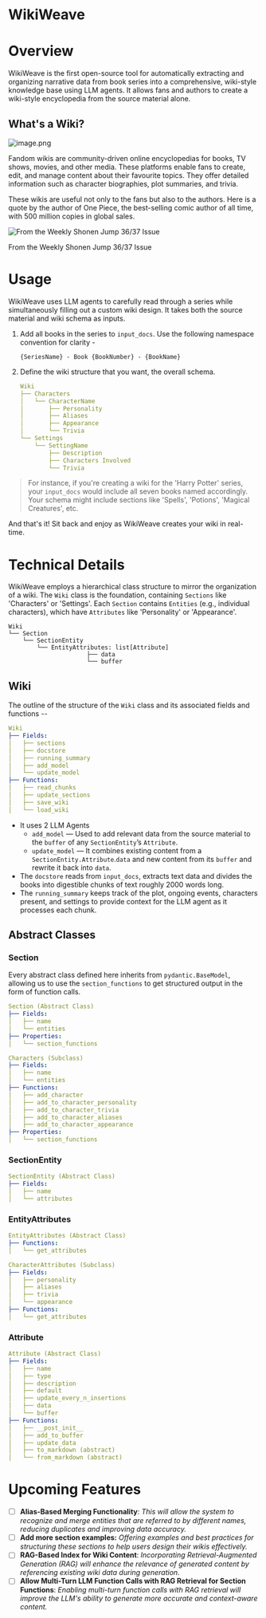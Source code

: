# WikiWeave

# Overview

WikiWeave is the first open-source tool for automatically extracting and organizing narrative data from book series into a comprehensive, wiki-style knowledge base using LLM agents. It allows fans and authors to create a wiki-style encyclopedia from the source material alone. 

## What's a Wiki?

![image.png](assets/mistborn_wiki_ss.png)

Fandom wikis are community-driven online encyclopedias for books, TV shows, movies, and other media. These platforms enable fans to create, edit, and manage content about their favourite topics. They offer detailed information such as character biographies, plot summaries, and trivia.

These wikis are useful not only to the fans but also to the authors. Here is a quote by the author of One Piece, the best-selling comic author of all time, with 500 million copies in global sales.

![From the Weekly Shonen Jump 36/37 Issue](assets/oda_wiki_ref.png)

From the Weekly Shonen Jump 36/37 Issue

# Usage

WikiWeave uses LLM agents to carefully read through a series while simultaneously filling out a custom wiki design.  It takes both the source material and wiki schema as inputs. 

1. Add all books in the series to `input_docs`.  Use the following namespace convention for clarity -
    
    ```
    {SeriesName} - Book {BookNumber} - {BookName}
    ```
    
2. Define the wiki structure that you want, the overall schema. 
    
    ```yaml
    Wiki
    ├── Characters
    │   └── CharacterName
    │       ├── Personality
    │       ├── Aliases
    │       ├── Appearance
    │       └── Trivia
    └── Settings
        └── SettingName
            ├── Description
            ├── Characters Involved
            └── Trivia
    ```
    

> For instance, if you're creating a wiki for the 'Harry Potter' series, your `input_docs` would include all seven books named accordingly. Your schema might include sections like 'Spells', 'Potions', 'Magical Creatures', etc.
> 

And that's it! Sit back and enjoy as WikiWeave creates your wiki in real-time. 

# Technical Details

WikiWeave employs a hierarchical class structure to mirror the organization of a wiki. The `Wiki` class is the foundation, containing `Sections` like 'Characters' or 'Settings'. Each `Section` contains `Entities` (e.g., individual characters), which have `Attributes` like 'Personality' or 'Appearance'.

```
Wiki
└── Section
    └── SectionEntity
        └── EntityAttributes: list[Attribute]
				      ├── data
				      └── buffer            
```

## Wiki

The outline of the structure of the `Wiki` class and its associated fields and functions --

```yaml
Wiki
├── Fields:
│   ├── sections
│   ├── docstore
│   ├── running_summary
│   ├── add_model
│   └── update_model
├── Functions:
│   ├── read_chunks
│   ├── update_sections
│   ├── save_wiki
│   └── load_wiki
```

- It uses 2 LLM Agents
    - `add_model` — Used to add relevant data from the source material to the `buffer` of any `SectionEntity`’s `Attribute`.
    - `update_model` —  It combines existing content from a `SectionEntity.Attribute`.`data` and new content from its `buffer` and rewrite it back into `data`.
- The `docstore` reads from `input_docs`, extracts text data and divides the books into digestible chunks of text roughly 2000 words long.
- The `running_summary` keeps track of the plot, ongoing events, characters present, and settings to provide context for the LLM agent as it processes each chunk.

## Abstract Classes

### Section

Every abstract class defined here inherits from `pydantic.BaseModel`, allowing us to use the `section_functions` to get structured output in the form of function calls.

```yaml
Section (Abstract Class)
├── Fields:
│   ├── name
│   └── entities
├── Properties:
│   └── section_functions

Characters (Subclass)
├── Fields:
│   ├── name
│   └── entities
├── Functions:
│   ├── add_character
│   ├── add_to_character_personality
│   ├── add_to_character_trivia
│   ├── add_to_character_aliases
│   ├── add_to_character_appearance
├── Properties:
│   └── section_functions
```

### SectionEntity

```yaml
SectionEntity (Abstract Class)
├── Fields:
│   ├── name
│   └── attributes
```

### EntityAttributes

```yaml
EntityAttributes (Abstract Class)
├── Functions:
│   └── get_attributes

CharacterAttributes (Subclass)
├── Fields:
│   ├── personality
│   ├── aliases
│   ├── trivia
│   └── appearance
├── Functions:
│   └── get_attributes

```

### Attribute

```yaml
Attribute (Abstract Class)
├── Fields:
│   ├── name
│   ├── type
│   ├── description
│   ├── default
│   ├── update_every_n_insertions
│   ├── data
│   └── buffer
├── Functions:
│   ├── __post_init__
│   ├── add_to_buffer
│   ├── update_data
│   ├── to_markdown (abstract)
│   └── from_markdown (abstract)
```

# Upcoming Features

- [ ]  **Alias-Based Merging Functionality**: *This will allow the system to recognize and merge entities that are referred to by different names, reducing duplicates and improving data accuracy.*
- [ ]  **Add more section examples:** *Offering examples and best practices for structuring these sections to help users design their wikis effectively.*
- [ ]  **RAG-Based Index for Wiki Content**: *Incorporating Retrieval-Augmented Generation (RAG) will enhance the relevance of generated content by referencing existing wiki data during generation.*
- [ ]  **Allow Multi-Turn LLM Function Calls with RAG Retrieval for Section Functions**: *Enabling multi-turn function calls with RAG retrieval will improve the LLM's ability to generate more accurate and context-aware content.*
